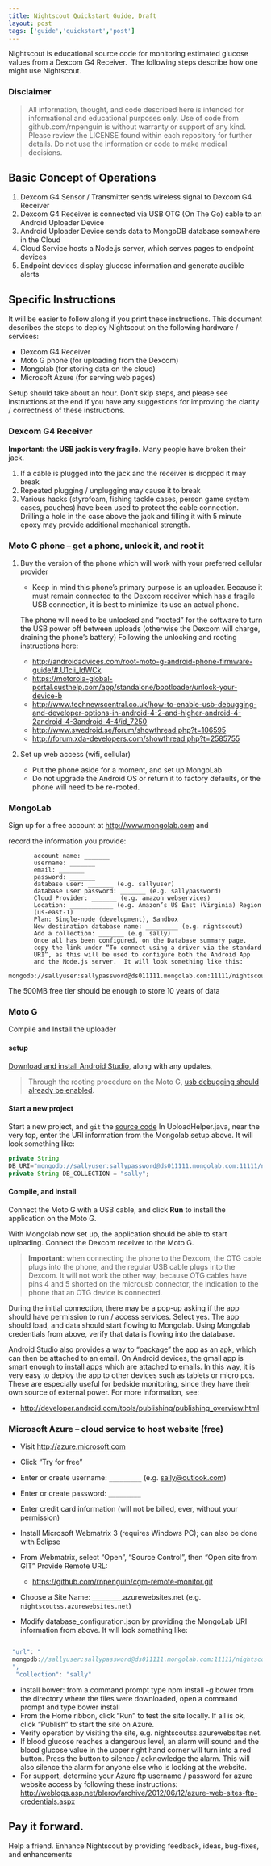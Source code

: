 ```yaml
---
title: Nightscout Quickstart Guide, Draft
layout: post
tags: ['guide','quickstart','post']
---
```


Nightscout is educational source code for monitoring estimated glucose
values from a Dexcom G4 Receiver.  The following steps describe how
one might use Nightscout.


### **Disclaimer**

> All information, thought, and code described here is intended for
> informational and educational purposes only. Use of code from
> github.com/rnpenguin is without warranty or support of any kind.
> Please review the LICENSE found within each repository for further
details. Do not use the information or code to make medical decisions.


## Basic Concept of Operations

  1. Dexcom G4 Sensor / Transmitter sends wireless signal to Dexcom G4
     Receiver
  1. Dexcom G4 Receiver is connected via USB OTG (On The Go) cable to
     an Android Uploader Device
  1. Android Uploader Device sends data to MongoDB database somewhere
     in the Cloud
  1. Cloud Service hosts a Node.js server, which serves pages to
     endpoint devices
  1. Endpoint devices display glucose information and generate audible
     alerts

## Specific Instructions

It will be easier to follow along if you print these instructions.
This document describes the steps to deploy Nightscout on the
following hardware / services:
  * Dexcom G4 Receiver
  * Moto G phone (for uploading from the Dexcom)
  *  Mongolab (for storing data on the cloud)
  *   Microsoft Azure (for serving web pages)

Setup should take about an hour.  Don’t skip steps, and please see
instructions at the end if you have any suggestions for improving the
clarity / correctness of these instructions.

### Dexcom G4 Receiver

**Important: the USB jack is very fragile.**
Many people have broken their jack. 

  1. If a cable is plugged into the jack and the receiver is dropped
     it may break
  1. Repeated plugging / unplugging may cause it to break
  1. Various hacks (styrofoam, fishing tackle cases, person game
     system cases, pouches) have been used to protect the cable
     connection.  Drilling a hole in the case above the jack and
     filling it with 5 minute epoxy may provide additional mechanical
     strength.

### Moto G phone – get a phone, unlock it, and root it

  1. Buy the version of the phone which will work with your preferred
     cellular provider

     *  Keep in mind this phone’s primary purpose is an uploader.
        Because it must remain connected to the Dexcom receiver which
        has a fragile USB connection, it is best to minimize its use an
        actual phone.

     The phone will need to be unlocked and “rooted” for the software
     to turn the USB power off between uploads (otherwise the Dexcom
     will charge, draining the phone’s battery)
     Following the unlocking and rooting instructions here:

       * http://androidadvices.com/root-moto-g-android-phone-firmware-guide/#.U1cii_ldWCk
       * https://motorola-global-portal.custhelp.com/app/standalone/bootloader/unlock-your-device-b
       * http://www.technewscentral.co.uk/how-to-enable-usb-debugging-and-developer-options-in-android-4-2-and-higher-android-4-2android-4-3android-4-4/id_7250
       * http://www.swedroid.se/forum/showthread.php?t=106595
       * http://forum.xda-developers.com/showthread.php?t=2585755  

  2. Set up web access (wifi, cellular)

     * Put the phone aside for a moment, and set up MongoLab
     * Do not upgrade the Android OS or return it to factory defaults,
       or the phone will need to be re-rooted.
        
### MongoLab
Sign up for a free account at http://www.mongolab.com and

record the information you provide:

```
       account name: _______
       username: _______
       email: _______
       password: _______
       database user: _______ (e.g. sallyuser)
       database user password: _______ (e.g. sallypassword)
       Cloud Provider: _______ (e.g. amazon webservices)
       Location: ____________ (e.g. Amazon’s US East (Virginia) Region
       (us-east-1)
       Plan: Single-node (development), Sandbox
       New destination database name: _________ (e.g. nightscout)
       Add a collection: _______ (e.g. sally)
       Once all has been configured, on the Database summary page,
       copy the link under “To connect using a driver via the standard
       URI”, as this will be used to configure both the Android App
       and the Node.js server.  It will look something like this:
       mongodb://sallyuser:sallypassword@ds011111.mongolab.com:11111/nightscout

```

The 500MB free tier should be enough to store 10 years of data

### Moto G

Compile and Install the uploader

#### setup
[Download and install Android Studio](http://developer.android.com/sdk/installing/studio.html),
along with any updates,

> Through the rooting procedure on the Moto G, [usb debugging should
  already be enabled](http://developer.android.com/tools/device.html).

#### Start a new project
Start a new project, and `git` the [source
code](https://github.com/rnpenguin/dexcom-uploader.git) In
UploadHelper.java, near the very top, enter the URI information
from the Mongolab setup above.  It will look something like:

```java
private String
DB_URI="mongodb://sallyuser:sallypassword@ds011111.mongolab.com:11111/nightscout";
private String DB_COLLECTION = "sally";
```

#### Compile, and install

Connect the Moto G with a USB cable, and click **Run** to install the
application on the Moto G.

With Mongolab now set up, the application should be able to start
uploading.  Connect the Dexcom receiver to the Moto G.

> **Important**: when connecting the phone to the Dexcom, the OTG cable
> plugs into the phone, and the regular USB cable plugs into the
> Dexcom.  It will not work the other way, because OTG cables have
> pins 4 and 5 shorted on the microusb connector, the indication to
> the phone that an OTG device is connected.

During the initial connection, there may be a pop-up asking if the app
should have permission to run / access services.  Select yes.  The app
should load, and data should start flowing to Mongolab.
Using Mongolab credentials from above, verify that data is flowing
into the database.

Android Studio also provides a way to “package” the app as an apk,
which can then be attached to an email.  On Android devices, the gmail
app is smart enough to install apps which are attached to emails.  In
this way, it is very easy to deploy the app to other devices such as
tablets or micro pcs.  These are especially useful for bedside
monitoring, since they have their own source of external power.  For
more information, see:

* http://developer.android.com/tools/publishing/publishing_overview.html
 
### Microsoft Azure – cloud service to host website (free)

  * Visit http://azure.microsoft.com
  * Click “Try for free”
  * Enter or create username: `_________` (e.g. sally@outlook.com)
  * Enter or create password: `_________`
  * Enter credit card information (will not be billed, ever, without
    your permission)  
  * Install Microsoft Webmatrix 3 (requires Windows PC); can also be done
    with Eclipse
  * From Webmatrix, select “Open”, “Source Control”, then “Open site from
    GIT” Provide Remote URL:

    * https://github.com/rnpenguin/cgm-remote-monitor.git

  * Choose a Site Name: _________.azurewebsites.net 
    (e.g.  `nightscoutss.azurewebsites.net`)

  * Modify database_configuration.json by providing the MongoLab URI
    information from above.  It will look something like:

```javascript

 "url": "
 mongodb://sallyuser:sallypassword@ds011111.mongolab.com:11111/nightscout
 ",         
  "collection": "sally"
```

  * install bower:  from a command prompt type npm install -g bower
    from the directory where the files were downloaded, open a command
    prompt and type bower install
  * From the Home ribbon, click “Run” to test the site locally.  If all
    is ok, click “Publish” to start the site on Azure.
  * Verify operation by visiting the site, e.g.
    nightscoutss.azurewebsites.net.
  * If blood glucose reaches a dangerous level, an alarm will sound and
    the blood glucose value in the upper right hand corner will turn
    into a red button.  Press the button to silence / acknowledge the
    alarm.  This will also silence the alarm for anyone else who is
    looking at the website.
  * For support, determine your Azure ftp username / password for azure
    website access by following these instructions:
    http://weblogs.asp.net/bleroy/archive/2012/06/12/azure-web-sites-ftp-credentials.aspx

## **Pay it forward**.

Help a friend.  Enhance Nightscout by providing feedback, ideas,
bug-fixes, and enhancements 



